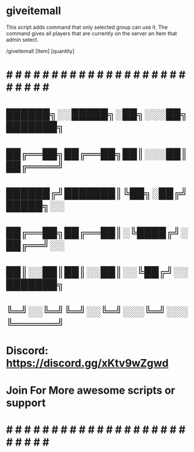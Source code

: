 # giveitemall

This script adds command that only selected group
can use it. The command gives all players that are
currently on the server an Item that admin select.

/giveitemall [Item] [quantity]

# # # # # # # # # # # # # # # # # # # # # # # # # # #
#                                                   #
#        ██████╗░░█████╗░██╗░░░██╗███████╗          #
#        ██╔══██╗██╔══██╗██║░░░██║██╔════╝          #
#        ██████╔╝███████║╚██╗░██╔╝█████╗░░          #
#        ██╔══██╗██╔══██║░╚████╔╝░██╔══╝░░          #
#        ██║░░██║██║░░██║░░╚██╔╝░░███████╗          #
#        ╚═╝░░╚═╝╚═╝░░╚═╝░░░╚═╝░░░╚══════╝          #
#                                                   #
#     Discord: https://discord.gg/xKtv9wZgwd        #
#                                                   #
#  Join For More awesome scripts or support         #
#                                                   #
# # # # # # # # # # # # # # # # # # # # # # # # # # #
